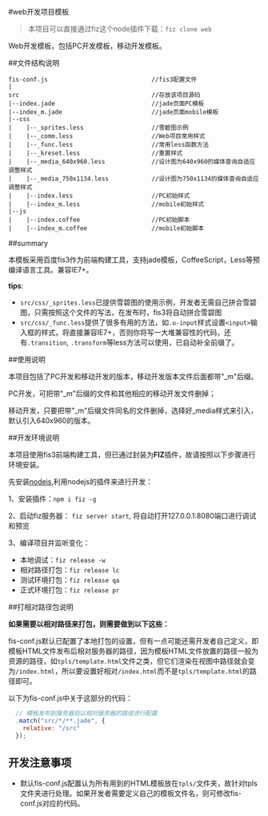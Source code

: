 #web开发项目模板

> 本项目可以直接通过fiz这个node插件下载：`fiz clone web`

Web开发模板，包括PC开发模板，移动开发模板。

##文件结构说明

```
fis-conf.js                             //fis3配置文件
|
src                                     //存放该项目源码
|--index.jade                           //jade页面PC模板
|--index_m.jade                         //jade页面mobile模板
|--css
|    |--_sprites.less                   //雪碧图示例
|    |--_comm.less                      //Web项目常用样式
|    |--_func.less                      //常用less函数方法
|    |--_kreset.less                    //重置样式
|    |--_media_640x960.less             //设计图为640x960的媒体查询自适应调整样式
|    |--_media_750x1134.less            //设计图为750x1134的媒体查询自适应调整样式
|    |--index.less                      //PC初始样式
|    |--index_m.less                    //mobile初始样式
|--js
|    |--index.coffee                    //PC初始脚本
|    |--index_m.coffee                  //mobile初始脚本
```

##summary

本模板采用百度fis3作为前端构建工具，支持jade模板，CoffeeScript，Less等预编译语言工具。兼容IE7+。

**tips**:

- `src/css/_sprites.less`已提供雪碧图的使用示例，开发者无需自己拼合雪碧图，只需按照这个文件的写法，在发布时，fis3将自动拼合雪碧图
- `src/css/_func.less`提供了很多有用的方法，如`.u-input`样式设置`<input>`输入框的样式，将直接兼容IE7+，否则你将写一大堆兼容性的代码，还有`.transition`, `.transform`等less方法可以使用，已自动补全前缀了。

##使用说明

本项目包括了PC开发和移动开发的版本，移动开发版本文件后面都带"_m"后缀。

PC开发，可把带"_m"后缀的文件和其他相应的移动开发文件删掉；

移动开发，只要把带"_m"后缀文件同名的文件删掉，选择好_media样式来引入，默认引入640x960的版本。

##开发环境说明

本项目使用fis3前端构建工具，但已通过封装为**FIZ**插件，故请按照以下步骤进行环境安装。

先安装[nodejs](https://nodejs.org/),利用nodejs的插件来进行开发：

1、安装插件：`npm i fiz -g`

2、启动fiz服务器： `fiz server start`, 将自动打开127.0.0.1:8080端口进行调试和预览

3、编译项目并监听变化：

  * 本地调试：`fiz release -w`
  * 相对路径打包：`fiz release lc`
  * 测试环境打包：`fiz release qa`
  * 正式环境打包：`fiz release pr`

##打相对路径包说明

**如果需要以相对路径来打包，则需要做到以下这些：**

fis-conf.js默认已配置了本地打包的设置，但有一点可能还需开发者自己定义，即模板HTML文件发布后相对服务器的路径，因为模板HTML文件放置的路径一般为资源的路径，如`tpls/template.html`文件之类，但它们渲染在视图中路径就会变为`/index.html`，所以要设置好相对`/index.html`而不是`tpls/template.html`的路径即可。

以下为fis-conf.js中关于这部分的代码：

```javascript
  // 模板发布到服务器后以相对服务器的路径进行配置
  .match("src/*/**.jade", {
    relative: "/src"
  });
```

## 开发注意事项

* 默认fis-conf.js配置认为所有用到的HTML模板放在`tpls/`文件夹，故针对tpls文件夹进行处理。如果开发者需要定义自己的模板文件名，则可修改fis-conf.js对应的代码。

